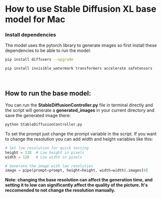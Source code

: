 # How to use Stable Diffusion XL base model for Mac



### Install dependencies
The model uses the pytorch library to generate images so first install these dependencies to be able to run the model:
```bash
pip install diffusers --upgrade
```
```bash
pip install invisible_watermark transformers accelerate safetensors
```

<br>

## How to run the base model:
You can run the  **StableDiffusionController.py** file in terminal directly and the script will generate a **generated_images** in your current directory and save the generated image there:
```bash
python StableDiffusionController.py
```
To set the prompt just change the prompt variable in the script.
If you want to change the resolution you can add width and height variables like this:
```python
# Set low resolution for quick testing
height = 128  # Low height in pixels
width = 128   # Low width in pixels

# Generate the image with low resolution
image = pipe(prompt=prompt, height=height, width=width).images[0]
```
**Note: changing the base resolution can affect the generation time, and setting it to low can significantly affect the quality of the picture. It's reccomended to not change the resolution manually.**
